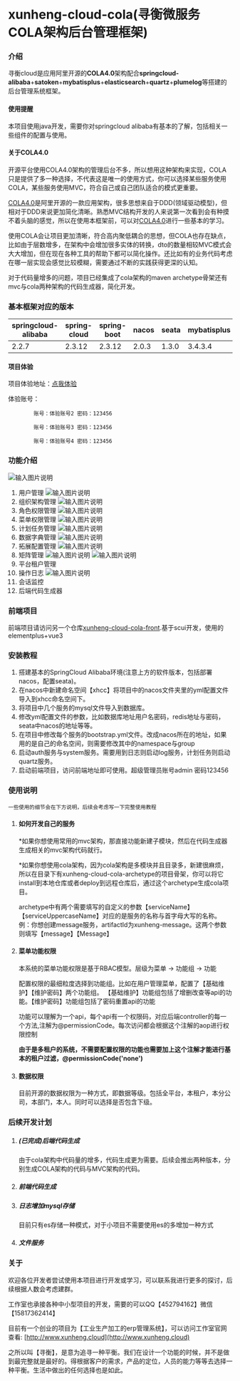 # xunheng-cloud-cola(寻衡微服务COLA架构后台管理框架)

### 介绍
寻衡cloud是应用阿里开源的**COLA4.0**架构配合**springcloud-alibaba**+**satoken**+**mybatisplus**+**elasticsearch**+**quartz**+**plumelog**等搭建的后台管理系统框架。

#### 使用提醒
本项目使用java开发，需要你对springcloud alibaba有基本的了解，包括相关一些组件的配置与使用。

#### 关于COLA4.0
开源平台使用COLA4.0架构的管理后台不多，所以想用这种架构来实现，COLA只是提供了多一种选择，不代表这是唯一的使用方式，你可以选择某些服务使用COLA，某些服务使用MVC，符合自己或自己团队适合的模式更重要。

[COLA4.0](https://github.com/alibaba/COLA)是阿里开源的一款应用架构，很多思想来自于DDD(领域驱动模型)，但相对于DDD来说更加简化清晰。熟悉MVC结构开发的人来说第一次看到会有种摸不着头脑的感觉，所以在使用本框架前，可以对[COLA4.0](https://github.com/alibaba/COLA)进行一些基本的学习。

使用COLA会让项目更加清晰，符合高内聚低耦合的思想，但COLA也存在缺点，比如由于层数增多，在架构中会增加很多实体的转换，dto的数量相较MVC模式会大大增加，但在现在各种工具的帮助下都可以简化操作。还比如有的业务代码考虑在哪一层实现会感觉比较模糊，需要通过不断的实践获得更深的认知。

对于代码量增多的问题，项目已经集成了cola架构的maven archetype骨架还有mvc与cola两种架构的代码生成器，简化开发。

### 基本框架对应的版本

| springcloud-alibaba | spring-cloud | spring-boot     | nacos |  seata  | mybatisplus | cola     |
|---------------------|--------------|-----------------|-------|--------|---------------|-------------|
| 2.2.7   | 2.3.12 | 2.3.12  | 2.0.3 | 1.3.0  |   3.4.3.4 | 4.3.2 |

#### 项目体验
项目体验地址：[点我体验](http://118.89.48.196:2800/)

体验账号：

            账号：体验账号2 密码：123456
        
            账号：体验账号3 密码：123456
        
            账号：体验账号4 密码：123456

### 功能介绍
![输入图片说明](pic/%E4%B8%AA%E4%BA%BA%E4%B8%AD%E5%BF%83.png)
1. 用户管理
![输入图片说明](pic/%E7%94%A8%E6%88%B7%E7%AE%A1%E7%90%86.png)
2. 组织架构管理
![输入图片说明](pic/%E7%BB%84%E7%BB%87%E6%9E%B6%E6%9E%84%E7%AE%A1%E7%90%86.png)
3. 角色权限管理
![输入图片说明](pic/%E8%A7%92%E8%89%B2%E7%AE%A1%E7%90%86.png)
4. 菜单权限管理
![输入图片说明](pic/%E6%9D%83%E9%99%90%E7%AE%A1%E7%90%86.png)
5. 计划任务管理
![输入图片说明](pic/%E8%AE%A1%E5%88%92%E4%BB%BB%E5%8A%A1%E7%AE%A1%E7%90%86.png)
6. 数据字典管理
![输入图片说明](pic/%E6%95%B0%E6%8D%AE%E5%AD%97%E5%85%B8%E7%AE%A1%E7%90%86.png)
7. 拓展配置管理
![输入图片说明](pic/%E6%8B%93%E5%B1%95%E9%85%8D%E7%BD%AE%E7%AE%A1%E7%90%86.png)
8. 矩阵管理
![输入图片说明](pic/%E7%9F%A9%E9%98%B5%E7%AE%A1%E7%90%861.png)
![输入图片说明](pic/%E7%9F%A9%E9%98%B5%E7%AE%A1%E7%90%862.png)
9. 平台租户管理
10. 操作日志
![输入图片说明](pic/%E6%97%A5%E5%BF%97.png)
11. 会话监控
12. 后端代码生成器

### 前端项目
前端项目请访问另一个仓库[xunheng-cloud-cola-front](https://gitee.com/hhqkkr/xunheng-cloud-cola-front).基于scui开发，使用的elementplus+vue3

### 安装教程
1.  搭建基本的SpringCloud Alibaba环境(注意上方的软件版本，包括部署nacos，配置seata)。
2.  在nacos中新建命名空间【xhcc】将项目中的nacos文件夹里的yml配置文件导入到xhcc命名空间下。
3.  将项目中几个服务的mysql文件导入到数据库。
4.  修改yml配置文件的参数，比如数据库地址用户名密码，redis地址与密码，seata中nacos的地址等等。
5.  在项目中修改每个服务的bootstrap.yml文件。改成nacos所在的地址，如果用的是自己的命名空间，则需要修改其中的namespace与group
6.  启动auth服务与system服务。需要用到日志则启动log服务，计划任务则启动quartz服务。
7.  启动前端项目，访问前端地址即可使用。超级管理员账号admin 密码123456

### 使用说明
    一些使用的细节会在下方说明，后续会考虑写一下完整使用教程
1.  #### 如何开发自己的服务
    *如果你想使用常用的mvc架构，那直接功能新建子模块，然后在代码生成器生成相关的mvc架构代码就行。

    *如果你想使用cola架构，因为cola架构是多模块并且目录多，新建很麻烦，所以在目录下有xunheng-cloud-cola-archetype的项目骨架，你可以将它install到本地仓库或者deploy到远程仓库后，通过这个archetype生成cola项目。

    archetype中有两个需要填写的自定义的参数【serviceName】【serviceUppercaseName】对应的是服务的名称与首字母大写的名称。例：你想创建message服务，artifactId为xunheng-message。这两个参数则填写【message】【Message】
2.  #### 菜单功能权限
    本系统的菜单功能权限是基于RBAC模型。层级为菜单 -> 功能组 -> 功能
    
    配置权限的最细粒度选择到功能组。比如在用户管理菜单，配置了【基础维护】【维护密码】两个功能组。 【基础维护】功能组包括了增删改查等api的功能。【维护密码】功能组包括了密码重置api的功能

    功能可以理解为一个api，每个api有一个权限码，对应后端controller的每一个方法,注解为@permissionCode。每次访问都会根据这个注解的aop进行权限控制

    **由于是多租户的系统，不需要配置权限的功能也需要加上这个注解才能进行基本的租户过滤，@permissionCode('none')**
 
3.  #### 数据权限
    目前开源的数据权限为一种方式，即数据等级。包括全平台，本租户，本分公司，本部门，本人。同时可以选择是否包含下级。

### 后续开发计划

1. ##### **(已完成)后端代码生成**
   由于cola架构中代码量的增多，代码生成更为需要。后续会推出两种版本，分别生成COLA架构的代码与MVC架构的代码。
2. ##### 前端代码生成

3. ##### 日志增加mysql存储
    目前只有es存储一种模式，对于小项目不需要使用es的多增加一种方式
4. ##### 文件服务

### 关于
  欢迎各位开发者尝试使用本项目进行开发或学习，可以联系我进行更多的探讨，后续根据人数会考虑建群。

  工作室也承接各种中小型项目的开发，需要的可以QQ【452794162】微信【15817362414】

  目前有一个创业的项目为【工业生产加工的erp管理系统】，可以访问工作室官网查看: [http://www.xunheng.cloud](http://www.xunheng.cloud)

  之所以叫【寻衡】，是意为追寻一种平衡。我们在设计一个功能的时候，并不是做到最完整就是最好的。得根据客户的需求，产品的定位，人员的能力等等去选择一种平衡。生活中做出的任何选择也是如此。

